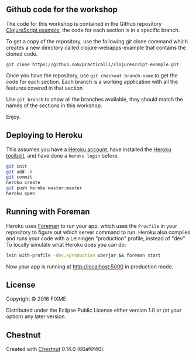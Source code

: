 


## Github code for the workshop

The code for this workshop is contained in the Github repository [ClojureScript example](https://github.com/practicalli/clojure-webapps-example), the code for each section is in a specific branch.

To get a copy of the repository, use the following git clone command which creates a new directory called clojure-webapps-example that contains the cloned code. 

`git clone https://github.com/practicalli/clojurescript-example.git`

Once you have the repository, use `git checkout branch-name` to get the code for each section.  Each branch is a working application with all the features covered in that section

Use `git branch` to show all the branches available, they should match the names of the sections in this workshop.

Enjoy.




## Deploying to Heroku

This assumes you have a
[Heroku account](https://signup.heroku.com/dc), have installed the
[Heroku toolbelt](https://toolbelt.heroku.com/), and have done a
`heroku login` before.

``` sh
git init
git add -A
git commit
heroku create
git push heroku master:master
heroku open
```

## Running with Foreman

Heroku uses [Foreman](http://ddollar.github.io/foreman/) to run your
app, which uses the `Procfile` in your repository to figure out which
server command to run. Heroku also compiles and runs your code with a
Leiningen "production" profile, instead of "dev". To locally simulate
what Heroku does you can do:

``` sh
lein with-profile -dev,+production uberjar && foreman start
```

Now your app is running at
[http://localhost:5000](http://localhost:5000) in production mode.
## License

Copyright © 2016 FIXME

Distributed under the Eclipse Public License either version 1.0 or (at
your option) any later version.

## Chestnut

Created with [Chestnut](http://plexus.github.io/chestnut/) 0.14.0 (66af6f40).
